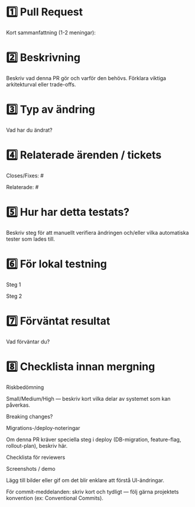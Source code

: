 # 1️⃣ Pull Request

Kort sammanfattning (1-2 meningar):

# 2️⃣ Beskrivning

Beskriv vad denna PR gör och varför den behövs. Förklara viktiga arkitekturval eller trade-offs.

# 3️⃣ Typ av ändring

Vad har du ändrat?

# 4️⃣ Relaterade ärenden / tickets

Closes/Fixes: #

Relaterade: #

# 5️⃣ Hur har detta testats?

Beskriv steg för att manuellt verifiera ändringen och/eller vilka automatiska tester som lades till.

# 6️⃣ För lokal testning

Steg 1

Steg 2

# 7️⃣ Förväntat resultat

Vad förväntar du?

# 8️⃣ Checklista innan mergning




Riskbedömning

Small/Medium/High — beskriv kort vilka delar av systemet som kan påverkas.

Breaking changes?




Migrations-/deploy-noteringar

Om denna PR kräver speciella steg i deploy (DB-migration, feature-flag, rollout-plan), beskriv här.

Checklista för reviewers




Screenshots / demo

Lägg till bilder eller gif om det blir enklare att förstå UI-ändringar.

För commit-meddelanden: skriv kort och tydligt — följ gärna projektets konvention (ex: Conventional Commits).

